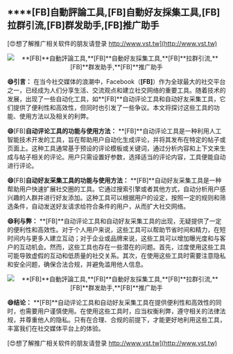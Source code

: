 ## ****[FB]**自動評論工具,**[FB]**自動好友採集工具,**[FB]**拉群引流,**[FB]**群发助手,**[FB]**推广助手**

[😍想了解推广相关软件的朋友请登录 http://www.vst.tw](http://www.vst.tw)

 <center><img src="https://vst.tw/MP4/tuiguang/png/3.png" alt="**[FB]**自動評論工具,**[FB]**自動好友採集工具,**[FB]**拉群引流,**[FB]**群发助手,**[FB]**推广助手"></center>

**😄引言：**
在当今社交媒体的浪潮中，Facebook（**[FB]**）作为全球最大的社交平台之一，已经成为人们分享生活、交流观点和建立社交网络的重要工具。随着技术的发展，出现了一些自动化工具，如**[FB]**自动评论工具和自动好友采集工具，它们提供了便利性和高效性，但同时也引发了一些争议。本文将探讨这些工具的功能、使用方法以及相关的利弊。

**😄**[FB]**自动评论工具的功能与使用方法：**
**[FB]**自动评论工具是一种利用人工智能技术开发的工具，旨在帮助用户自动化生成评论，并将其发布在特定的帖子或页面上。这种工具通常基于预设的评论模板或关键词，通过分析内容和上下文来生成与帖子相关的评论。用户只需设置好参数，选择适当的评论内容，工具便能自动进行评论。

**😄**[FB]**自动好友采集工具的功能与使用方法：**
**[FB]**自动好友采集工具是一种帮助用户快速扩展社交圈的工具。它通过搜索引擎或者其他方式，自动分析用户感兴趣的人群并进行好友添加。这种工具可以根据用户的设定，按照一定的规则和筛选条件，自动发送好友请求给符合条件的用户，从而扩大社交网络。

**😄利与弊：**
**[FB]**自动评论工具和自动好友采集工具的出现，无疑提供了一定的便利性和高效性。对于个人用户来说，这些工具可以帮助节省时间和精力，在短时间内与更多人建立互动；对于企业或品牌来说，这些工具可以增加曝光度和与客户的互动机会。然而，这些工具也存在一些潜在的问题。首先，过度使用这些工具可能导致虚假的互动和低质量的社交关系。其次，在使用这些工具时需要注意隐私和安全问题，确保合法合规，并避免滥用他人信息。

 <center><img src="https://vst.tw/MP4/tuiguang/png/1.png" alt="**[FB]**自動評論工具,**[FB]**自動好友採集工具,**[FB]**拉群引流,**[FB]**群发助手,**[FB]**推广助手"></center>

**😄结论：**
**[FB]**自动评论工具和自动好友采集工具在提供便利性和高效性的同时，也需要用户谨慎使用。在使用这些工具时，应当权衡利弊，遵守相关的法律法规，并尊重他人的隐私。只有在合理、合规的前提下，才能更好地利用这些工具，丰富我们在社交媒体平台上的体验。

[😍想了解推广相关软件的朋友请登录 http://www.vst.tw](http://www.vst.tw)



